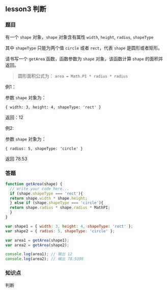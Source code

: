 ## lesson3 判断

### 题目

有一个 `shape` 对象，`shape` 对象含有属性 `width`, `height`, `radius`, `shapeType`

其中 `shapeType` 只能为两个值 `circle` 或者 `rect`，代表 `shape` 是圆形或者矩形。

请书写一个 `getArea` 函数，函数参数为 `shape` 对象，该函数计算 `shape` 的面积并返回。

> 圆形面积公式为： `area = Math.PI * radius * radius`

例1：

参数 `shape` 对象为：

`{ width: 3, height: 4, shapeType: 'rect' }`


返回：12

例2:

参数 `shape` 对象为：

 `{ radius: 5, shapeType: 'circle' }`

返回 78.53

### 答题
```js
function getArea(shape) {
  // write your code here...
  if (shape.shapeType === 'rect'){
  return shape.width * shape.height;
  } else if (shape.shapeType === 'circle'){
  return shape.radius * shape.radius * MathPI;
  }
}

var shape1 = { width: 3, height: 4, shapeType: 'rect' };
var shape2 = { radius: 5, shapeType: 'circle' };

var area1 = getArea(shape1);
var area2 = getArea(shape2);

console.log(area1); // 输出 12
console.log(area2); // 输出 78.5398
```

### 知识点

判断

